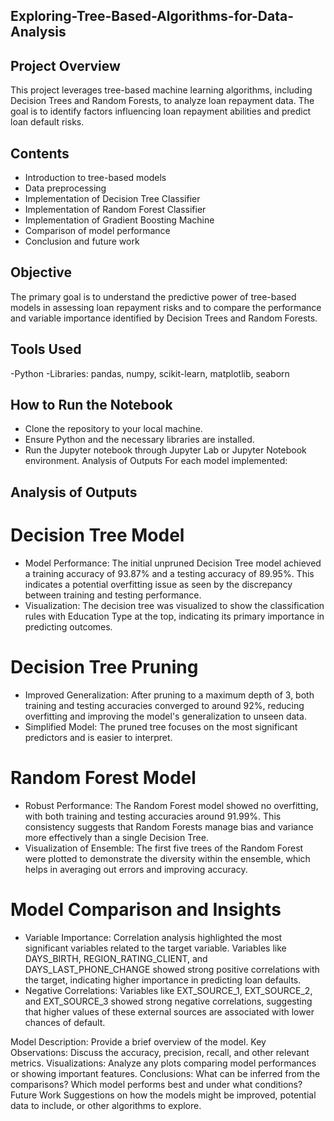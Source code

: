 ## Exploring-Tree-Based-Algorithms-for-Data-Analysis

## Project Overview
This project leverages tree-based machine learning algorithms, including Decision Trees and Random Forests, to analyze loan repayment data. The goal is to identify factors influencing loan repayment abilities and predict loan default risks.

## Contents
- Introduction to tree-based models
- Data preprocessing
- Implementation of Decision Tree Classifier
- Implementation of Random Forest Classifier
- Implementation of Gradient Boosting Machine
- Comparison of model performance
- Conclusion and future work

## Objective
The primary goal is to understand the predictive power of tree-based models in assessing loan repayment risks and to compare the performance and variable importance identified by Decision Trees and Random Forests.

## Tools Used
-Python
-Libraries: pandas, numpy, scikit-learn, matplotlib, seaborn

## How to Run the Notebook
- Clone the repository to your local machine.
- Ensure Python and the necessary libraries are installed.
- Run the Jupyter notebook through Jupyter Lab or Jupyter Notebook environment.
Analysis of Outputs
For each model implemented:

## Analysis of Outputs
# Decision Tree Model
- Model Performance: The initial unpruned Decision Tree model achieved a training accuracy of 93.87% and a testing accuracy of 89.95%. This indicates a potential overfitting issue as seen by the discrepancy between training and testing performance.
- Visualization: The decision tree was visualized to show the classification rules with Education Type at the top, indicating its primary importance in predicting outcomes.
# Decision Tree Pruning
- Improved Generalization: After pruning to a maximum depth of 3, both training and testing accuracies converged to around 92%, reducing overfitting and improving the model's generalization to unseen data.
- Simplified Model: The pruned tree focuses on the most significant predictors and is easier to interpret.
# Random Forest Model
- Robust Performance: The Random Forest model showed no overfitting, with both training and testing accuracies around 91.99%. This consistency suggests that Random Forests manage bias and variance more effectively than a single Decision Tree.
- Visualization of Ensemble: The first five trees of the Random Forest were plotted to demonstrate the diversity within the ensemble, which helps in averaging out errors and improving accuracy.
# Model Comparison and Insights
- Variable Importance: Correlation analysis highlighted the most significant variables related to the target variable. Variables like DAYS_BIRTH, REGION_RATING_CLIENT, and DAYS_LAST_PHONE_CHANGE showed strong positive correlations with the target, indicating higher importance in predicting loan defaults.
- Negative Correlations: Variables like EXT_SOURCE_1, EXT_SOURCE_2, and EXT_SOURCE_3 showed strong negative correlations, suggesting that higher values of these external sources are associated with lower chances of default.

Model Description: Provide a brief overview of the model.
Key Observations: Discuss the accuracy, precision, recall, and other relevant metrics.
Visualizations: Analyze any plots comparing model performances or showing important features.
Conclusions: What can be inferred from the comparisons? Which model performs best and under what conditions?
Future Work
Suggestions on how the models might be improved, potential data to include, or other algorithms to explore.
